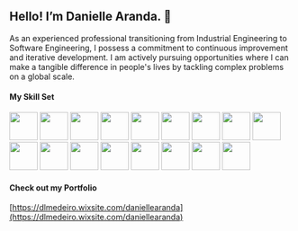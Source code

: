 ## Hello! I’m Danielle Aranda.  👋

As an experienced professional transitioning from Industrial Engineering to Software Engineering, I possess a commitment to continuous improvement and iterative development. I am actively pursuing opportunities where I can make a tangible difference in people's lives by tackling complex problems on a global scale. 

#### My Skill Set
 
<img src="https://cdn.jsdelivr.net/gh/devicons/devicon/icons/html5/html5-plain-wordmark.svg" height = 50px width=50px/> <img src="https://cdn.jsdelivr.net/gh/devicons/devicon/icons/css3/css3-plain-wordmark.svg" height = 50px width=50px/> <img src="https://cdn.jsdelivr.net/gh/devicons/devicon/icons/javascript/javascript-original.svg" height = 50px width=50px/> <img src="https://cdn.jsdelivr.net/gh/devicons/devicon/icons/react/react-original-wordmark.svg" height = 50px width=50px > <img src="https://cdn.jsdelivr.net/gh/devicons/devicon/icons/typescript/typescript-original.svg" height = 50px width=50px /> <img src="https://cdn.jsdelivr.net/gh/devicons/devicon/icons/nodejs/nodejs-original-wordmark.svg"  height = 50px width=50px> <img src="https://cdn.jsdelivr.net/gh/devicons/devicon/icons/redux/redux-original.svg" height = 50px width=50px/> <img src="https://cdn.jsdelivr.net/gh/devicons/devicon/icons/python/python-original-wordmark.svg" height = 50px width=50px/> <img src="https://cdn.jsdelivr.net/gh/devicons/devicon/icons/materialui/materialui-original.svg" height = 50px width=50px /> <img src="https://cdn.jsdelivr.net/gh/devicons/devicon/icons/bootstrap/bootstrap-original-wordmark.svg" height = 50px width=50px /> <img src="https://cdn.jsdelivr.net/gh/devicons/devicon/icons/sass/sass-original.svg" height = 50px width=50px/> <img src="https://cdn.jsdelivr.net/gh/devicons/devicon/icons/jquery/jquery-original-wordmark.svg" height = 50px width=50px/> <img src="https://cdn.jsdelivr.net/gh/devicons/devicon/icons/express/express-original-wordmark.svg" height = 50px width=50px /> <img src="https://cdn.jsdelivr.net/gh/devicons/devicon/icons/postgresql/postgresql-original-wordmark.svg" height = 50px width=50px /> <img src="https://cdn.jsdelivr.net/gh/devicons/devicon/icons/sqlalchemy/sqlalchemy-original-wordmark.svg" height = 50px width=50px/> <img src="https://cdn.jsdelivr.net/gh/devicons/devicon/icons/flask/flask-original-wordmark.svg" height = 50px width=50px/> <img src="https://cdn.jsdelivr.net/gh/devicons/devicon/icons/heroku/heroku-plain-wordmark.svg"  height = 50px width=50px/>

#### Check out my Portfolio
[https://dlmedeiro.wixsite.com/daniellearanda](https://dlmedeiro.wixsite.com/daniellearanda)


<!--
**DLMedeiro/dlmedeiro** is a ✨ _special_ ✨ repository because its `README.md` (this file) appears on your GitHub profile.

Here are some ideas to get you started:

- 🔭 I’m currently working on ...
- 🌱 I’m currently learning ...
- 👯 I’m looking to collaborate on ...
- 🤔 I’m looking for help with ...
- 💬 Ask me about ...
- 📫 How to reach me: ...
- 😄 Pronouns: ...
- ⚡ Fun fact: ...
-->
